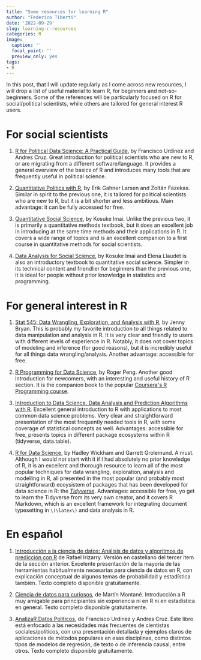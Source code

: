 ```yaml
---
title: "Some resources for learning R"
author: "Federico Tiberti"
date: '2022-09-29'
slug: learning-r-resources
categories: R
image:
  caption: ''
  focal_point: ''
  preview_only: yes
tags:
- R
---
```


In this post, that I will update regularly as I come across new resources, I will drop a list of useful material to learn R, for beginners and not-so-beginners. Some of the references will be particularly focused on R for social/political scientists, while others are tailored for general interest R users.

# For social scientists

1. [R for Political Data Science: A Practical Guide](https://www.routledge.com/R-for-Political-Data-Science-A-Practical-Guide/Urdinez-Cruz/p/book/9780367818838), by Francisco Urdinez and Andres Cruz. Great introduction for political scientists who are new to R, or are migrating from a different software/language. It provides a general overview of the basics of R and introduces many tools that are frequently useful in political science.

2. [Quantitative Politics with R](http://qpolr.com/index.html), by Erik Gahner Larsen and Zoltán Fazekas. Similar in spirit to the previous one, it is tailored for political scientists who are new to R, but it is a bit shorter and less ambitious. Main advantage: it can be fully accessed for free.

3. [Quantitative Social Science](https://press.princeton.edu/books/quantitative-social-science), by Kosuke Imai. Unlike the previous two, it is primarily a quantitative methods textbook, but it does an excellent job in introducing at the same time methods and their applications in R. It covers a wide range of topics and is an excellent companion to a first course in quantitative methods for social scientists.

4. [Data Analysis for Social Science](https://press.princeton.edu/books/paperback/9780691199436/data-analysis-for-social-science), by Kosuke Imai and Elena Llaudet is also an introductory textbook to quantitative social science. Simpler in its technical content and friendlier for beginners than the previous one, it is ideal for people without prior knowledge in statistics and programming. 

# For general interest in R

1. [Stat 545: Data Wrangling, Exploration, and Analysis with R](https://stat545.com/), by Jenny Bryan. This is probably my favorite introduction to all things related to data manipulation and analysis in R. It is very clear and friendly to users with different levels of experience in R. Notably, it does not cover topics of modeling and inference (for good reasons), but it is incredibly useful for all things data wrangling/analysis. Another advantage: accessible for free.

2. [R Programming for Data Science](https://bookdown.org/rdpeng/rprogdatascience/), by Roger Peng. Another good introduction for newcomers, with an interesting and useful history of R section. It is the companion book to the popular [Coursera's R Programming course](https://www.coursera.org/learn/r-programming).

3. [Introduction to Data Science. Data Analysis and Prediction Algorithms with R](https://rafalab.github.io/dsbook/). Excellent general introduction to R with applications to most common data science problems. Very clear and straightforward presentation of the most frequently needed tools in R, with some coverage of statistical concepts as well. Advantages: accessible for free, presents topics in different package ecosystems within R (tidyverse, data.table).

4. [R for Data Science](https://r4ds.had.co.nz/), by Hadley Wickham and Garrett Grolemund. A must. Although I would not start with it if I had absolutely no prior knowledge of R, it is an excellent and thorough resource to learn all of the most popular techniques for data wrangling, exploration, analysis and modelling in R, all presented in the most popular (and probably most straightforward) ecoysistem of packages that has been developed for data science in R: the [*Tidyverse*](https://www.tidyverse.org/). Advantages: accessible for free, yo get to learn the Tidyverse from its very own creator, and it covers R Markdown, which is an excellent framework for integrating document typesetting in `\(\latex\)` and data analysis in R.

# En español

1. [Introducción a la ciencia de datos: Análisis de datos y algoritmos de predicción con R](https://rafalab.github.io/dslibro/) de Rafael Irizarry. Versión en castellano del tercer item de la sección anterior. Excelente presentación de la mayoría de las herramientas habitualmente necesarias para ciencia de datos en R, con explicación conceptual de algunos temas de probabilidad y estadística también. Texto completo disponible gratuitamente.

2. [Ciencia de datos para curiosos](https://martinmontane.github.io/CienciaDeDatosBook/), de Martín Montané. Introducción a R muy amigable para principiantes sin experiencia ni en R ni en estadística en general. Texto completo disponible gratuitamente.

3. [AnalizaR Datos Políticos](https://arcruz0.github.io/libroadp/), de Francisco Urdinez y Andres Cruz. Este libro está enfocado a las necesidades más frecuentes de cientistas sociales/políticos, con una presentación detallada y ejemplos claros de aplicaciones de métodos populares en esas disciplinas, como distintos tipos de modelos de regresión, de texto o de inferencia causal, entre otros. Texto completo disponible gratuitamente.




